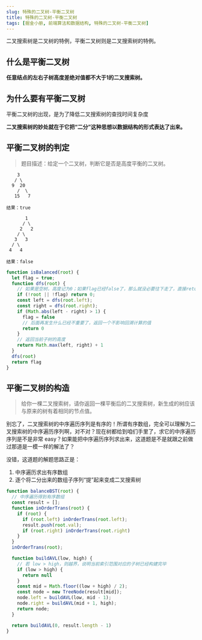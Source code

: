 ```yaml
---
slug: 特殊的二叉树-平衡二叉树
title: 特殊的二叉树-平衡二叉树
tags: [掘金小册, 前端算法和数据结构, 特殊的二叉树-平衡二叉树]
---
```


二叉搜索树是二叉树的特例，平衡二叉树则是二叉搜索树的特例。

## 什么是平衡二叉树

**任意结点的左右子树高度差绝对值都不大于1的二叉搜索树。**

## 为什么要有平衡二叉树

平衡二叉树的出现，是为了降低二叉搜索树的查找时间复杂度

**二叉搜索树的妙处就在于它把“二分”这种思想以数据结构的形式表达了出来。**

## 平衡二叉树的判定

> 题目描述：给定一个二叉树，判断它是否是高度平衡的二叉树。

```text
    3
   / \
  9  20
    /  \
   15   7

结果：true

       1
      / \
     2   2
    / \
   3   3
  / \
 4   4

结果：false

```

```javascript
function isBalanced(root) {
  let flag = true;
  function dfs(root) {
    // 如果是空树，高度记为0；如果flag已经false了，那么就没必要往下走了，直接return
    if (!root || !flag) return 0;
    const left = dfs(root.left);
    const right = dfs(root.right);
    if (Math.abs(left - right) > 1) {
      flag = false
      // 后面再发生什么已经不重要了，返回一个不影响回溯计算的值
      return 0
    }
    // 返回当前子树的高度
    return Math.max(left, right) + 1
  }
  dfs(root)
  return flag
}
```

## 平衡二叉树的构造

> 给你一棵二叉搜索树，请你返回一棵平衡后的二叉搜索树，新生成的树应该与原来的树有着相同的节点值。

别忘了，二叉搜索树的中序遍历序列是有序的！所谓有序数组，完全可以理解为二叉搜索树的中序遍历序列啊，对不对？现在树都给到咱们手里了，求它的中序遍历序列是不是非常 easy？如果能把中序遍历序列求出来，这道题是不是就跟之前做过那道是一模一样的解法了？

没错，这道题的解题思路正是：

1. 中序遍历求出有序数组
2. 逐个将二分出来的数组子序列“提”起来变成二叉搜索树

```javascript
function balanceBST(root) {
  // 中序遍历得到有序数组
  const result = [];
  function inOrderTrans(root) {
    if (root) {
      if (root.left) inOrderTrans(root.left);
      result.push(root.val);
      if (root.right) inOrderTrans(root.right)
    }
  }
  inOrderTrans(root);

  function buildAVL(low, high) {
    // 若 low > high，则越界，说明当前索引范围对应的子树已经构建完毕
    if (low > high) {
      return null
    }
    const mid = Math.floor((low + high) / 2);
    const node = new TreeNode(result[mid]);
    node.left = buildAVL(low, mid - 1);
    node.right = buildAVL(mid + 1, high);
    return node;
  }

  return buildAVL(0, result.length - 1)
}
```